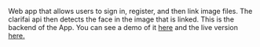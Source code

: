 Web app that allows users to sign in, register, and then link image files. 
The clarifai api then detects the face in the image that is linked. 
This is the backend of the App. You can see a demo of it [here](https://www.youtube.com/watch?v=b-gi4yrZzPE&feature=youtu.be) and the live version [here.](https://face-recog-app.netlify.com)
